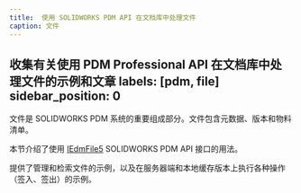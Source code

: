 ```yaml
---
title:  使用 SOLIDWORKS PDM API 在文档库中处理文件
caption: 文件
---
```

 收集有关使用 PDM Professional API 在文档库中处理文件的示例和文章
labels: [pdm, file]
sidebar_position: 0
---
文件是 SOLIDWORKS PDM 系统的重要组成部分。文件包含元数据、版本和物料清单。

本节介绍了使用 [IEdmFile5](https://help.solidworks.com/2018/english/api/epdmapi/epdm.interop.epdm~epdm.interop.epdm.iedmfile5.html) SOLIDWORKS PDM API 接口的用法。

提供了管理和检索文件的示例，以及在服务器端和本地缓存版本上执行各种操作（签入、签出）的示例。